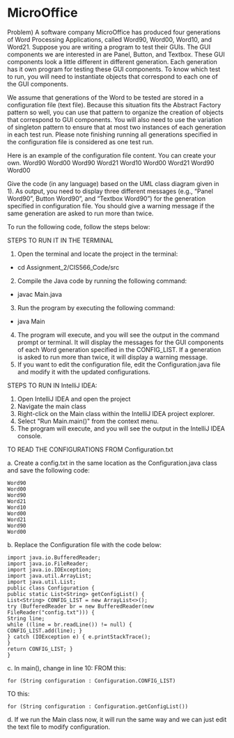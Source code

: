 # MicroOffice

Problem) A software company MicroOffice has produced four generations of Word Processing Applications, called Word90, Word00, Word10, and Word21. Suppose you are writing a program to test their GUIs. The GUI components we are interested in are Panel, Button, and Textbox. These GUI components look a little different in different generation. Each generation has it own program for testing these GUI components. To know which test to run, you will need to instantiate objects that correspond to each one of the GUI components.

 

We assume that generations of the Word to be tested are stored in a configuration file (text file). Because this situation fits the Abstract Factory pattern so well, you can use that pattern to organize the creation of objects that correspond to GUI components. You will also need to use the variation of singleton pattern to ensure that at most two instances of each generation in each test run. Please note finishing running all generations specified in the configuration file is considered as one test run.

Here is an example of the configuration file content. You can create your own.
Word90
Word00
Word90
Word21
Word10
Word00
Word21
Word90
Word00

Give the code (in any language) based on the UML class diagram given in 1). As output, you need to display three different messages (e.g., “Panel Word90”, Button Word90”, and “Textbox Word90”) for the generation specified in configuration file. You should give a warning message if the same generation are asked to run more than twice.

To run the following code, follow the steps below: 

STEPS TO RUN IT IN THE TERMINAL
1) Open the terminal and locate the project in the terminal:
  - cd Assignment_2/CIS566_Code/src
2) Compile the Java code by running the following command: 
  - javac Main.java
3) Run the program by executing the following command: 
  - java Main
4) The program will execute, and you will see the output in the command prompt or terminal. It will display the messages for the GUI components of each Word generation specified in the CONFIG_LIST. If a generation is asked to run more than twice, it will display a warning message.
5) If you want to edit the configuration file, edit the Configuration.java file and modify it with the updated configurations.

STEPS TO RUN IN IntelliJ IDEA:
1) Open IntelliJ IDEA and open the project
2) Navigate the main class
3) Right-click on the Main class within the IntelliJ IDEA project explorer.
4) Select "Run Main.main()" from the context menu.
5) The program will execute, and you will see the output in the IntelliJ IDEA console.


TO READ THE CONFIGURATIONS FROM Configuration.txt

a. Create a config.txt in the same location as the Configuration.java class and save the following code:
```
Word90
Word00
Word90
Word21
Word10
Word00
Word21
Word90
Word00
```

b. Replace the Configuration file with the code below: 
```
import java.io.BufferedReader;
import java.io.FileReader;
import java.io.IOException;
import java.util.ArrayList; 
import java.util.List;
public class Configuration {
public static List<String> getConfigList() {
List<String> CONFIG_LIST = new ArrayList<>();
try (BufferedReader br = new BufferedReader(new FileReader("config.txt"))) {
String line;
while ((line = br.readLine()) != null) {
CONFIG_LIST.add(line); }
} catch (IOException e) { e.printStackTrace();
}
return CONFIG_LIST; }
}
```

c. In main(), change in line 10:
FROM this:
```
for (String configuration : Configuration.CONFIG_LIST)
```
TO this:
```
for (String configuration : Configuration.getConfigList())
```

d. If we run the Main class now, it will run the same way and we can just edit the text file to modify configuration.
